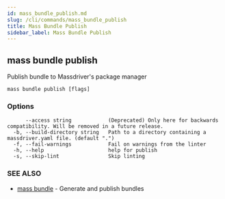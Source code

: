 ```yaml
---
id: mass_bundle_publish.md
slug: /cli/commands/mass_bundle_publish
title: Mass Bundle Publish
sidebar_label: Mass Bundle Publish
---
```

## mass bundle publish

Publish bundle to Massdriver's package manager

```
mass bundle publish [flags]
```

### Options

```
      --access string            (Deprecated) Only here for backwards compatibility. Will be removed in a future release.
  -b, --build-directory string   Path to a directory containing a massdriver.yaml file. (default ".")
  -f, --fail-warnings            Fail on warnings from the linter
  -h, --help                     help for publish
  -s, --skip-lint                Skip linting
```

### SEE ALSO

* [mass bundle](/cli/commands/mass_bundle)	 - Generate and publish bundles
